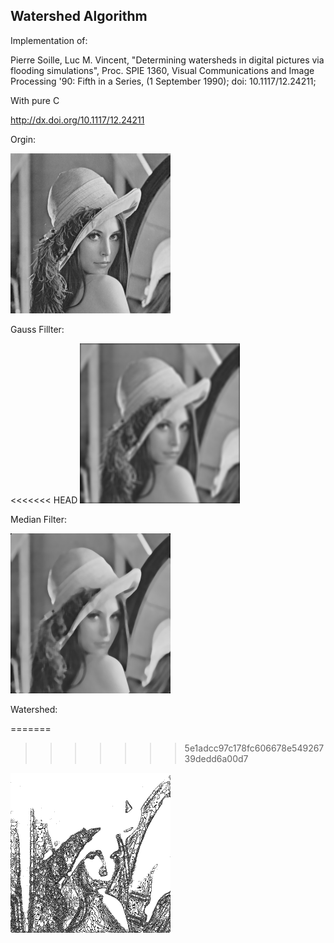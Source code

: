 ## Watershed Algorithm

Implementation of:

Pierre Soille, Luc M. Vincent, "Determining watersheds in digital pictures via flooding simulations", Proc. SPIE 1360, Visual Communications and Image Processing '90: Fifth in a Series, (1 September 1990); doi: 10.1117/12.24211;

With pure C

 http://dx.doi.org/10.1117/12.24211

Orgin:

<img src=".\img\Lenna grey.bmp" style="zoom:50%;" />

Gauss Fillter:

<<<<<<< HEAD
<img src=".\img\Lenna grey gauss.bmp" style="zoom:50%;" />

Median Filter:

<img src=".\img\Lenna grey median.bmp" style="zoom:50%;" />

Watershed:

=======
>>>>>>> 5e1adcc97c178fc606678e54926739dedd6a00d7
<img src=".\img\Lenna ws.bmp" style="zoom:50%;" />

